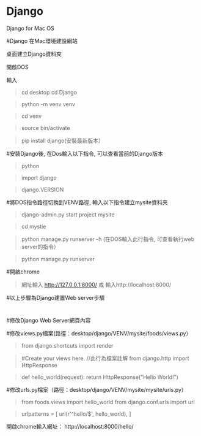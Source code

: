# Django
Django for Mac OS

#Django 在Mac環境建設網站


桌面建立Django資料夾

開啟DOS

輸入 

>cd desktop cd Django

>python -m venv venv

>cd venv


>source bin/activate

>pip install django(安裝最新版本）


#安裝Django後, 在Dos輸入以下指令, 可以查看當前的Django版本

>python

>import django

>django.VERSION



#將DOS指令路徑切換到VENV路徑, 輸入以下指令建立mysite資料夾

>django-admin.py start project mysite

>cd mystie

>python manage.py runserver -h (在DOS輸入此行指令, 可查看執行web server的指令）

>python manage.py runserver

#開啟chrome

>網址輸入 http://127.0.0.1:8000/   或    輸入http://localhost:8000/

#以上步驟為Django建置Web server步驟

#
#
#修改Django Web Server網頁內容

#修改views.py檔案(路徑：desktop/django/VENV/mysite/foods/views.py）

>from django.shortcuts import render

> #Create your views here. //此行為檔案註解
>from django.http import HttpResponse

>def hello_world(request):
> 	return HttpResponse("Hello World!")



#修改urls.py檔案（路徑：desktop/django/VENV/mysite/mysite/urls.py）

>from foods.views import hello_world
>from django.conf.urls import url

>urlpatterns = [
>    url(r'^hello/$', hello_world),
>]

開啟chrome輸入網址：
http://localhost:8000/hello/

